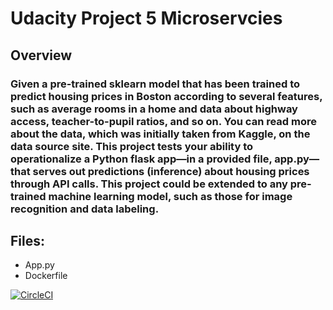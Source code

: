 # Udacity Project 5 Microservcies

## Overview
### Given a pre-trained sklearn model that has been trained to predict housing prices in Boston according to several features, such as average rooms in a home and data about highway access, teacher-to-pupil ratios, and so on. You can read more about the data, which was initially taken from Kaggle, on the data source site. This project tests your ability to operationalize a Python flask app—in a provided file, app.py—that serves out predictions (inference) about housing prices through API calls. This project could be extended to any pre-trained machine learning model, such as those for image recognition and data labeling.

## Files:
* App.py
* Dockerfile

[![CircleCI](https://circleci.com/gh/j-j-jones/udacity-project-05-microservices.svg?style=svg)](https://circleci.com/gh/j-j-jones/udacity-project-05-microservices)
